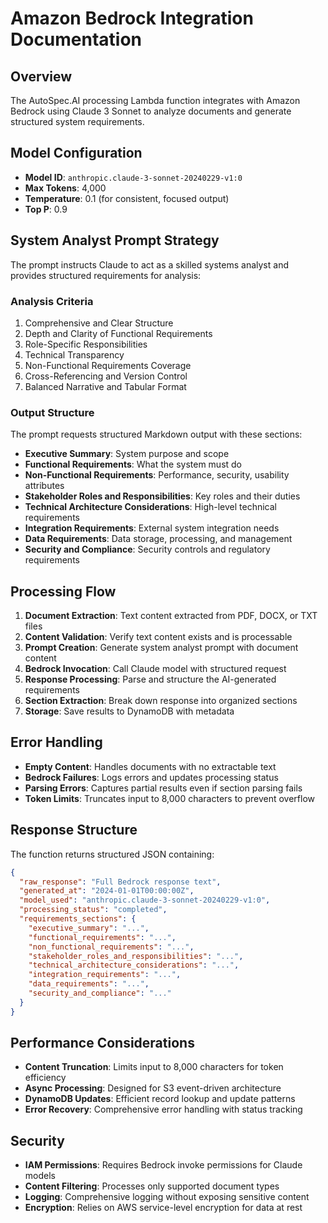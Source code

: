 # Amazon Bedrock Integration Documentation

## Overview

The AutoSpec.AI processing Lambda function integrates with Amazon Bedrock using Claude 3 Sonnet to analyze documents and generate structured system requirements.

## Model Configuration

- **Model ID**: `anthropic.claude-3-sonnet-20240229-v1:0`
- **Max Tokens**: 4,000
- **Temperature**: 0.1 (for consistent, focused output)
- **Top P**: 0.9

## System Analyst Prompt Strategy

The prompt instructs Claude to act as a skilled systems analyst and provides structured requirements for analysis:

### Analysis Criteria
1. Comprehensive and Clear Structure
2. Depth and Clarity of Functional Requirements
3. Role-Specific Responsibilities
4. Technical Transparency
5. Non-Functional Requirements Coverage
6. Cross-Referencing and Version Control
7. Balanced Narrative and Tabular Format

### Output Structure
The prompt requests structured Markdown output with these sections:

- **Executive Summary**: System purpose and scope
- **Functional Requirements**: What the system must do
- **Non-Functional Requirements**: Performance, security, usability attributes
- **Stakeholder Roles and Responsibilities**: Key roles and their duties
- **Technical Architecture Considerations**: High-level technical requirements
- **Integration Requirements**: External system integration needs
- **Data Requirements**: Data storage, processing, and management
- **Security and Compliance**: Security controls and regulatory requirements

## Processing Flow

1. **Document Extraction**: Text content extracted from PDF, DOCX, or TXT files
2. **Content Validation**: Verify text content exists and is processable
3. **Prompt Creation**: Generate system analyst prompt with document content
4. **Bedrock Invocation**: Call Claude model with structured request
5. **Response Processing**: Parse and structure the AI-generated requirements
6. **Section Extraction**: Break down response into organized sections
7. **Storage**: Save results to DynamoDB with metadata

## Error Handling

- **Empty Content**: Handles documents with no extractable text
- **Bedrock Failures**: Logs errors and updates processing status
- **Parsing Errors**: Captures partial results even if section parsing fails
- **Token Limits**: Truncates input to 8,000 characters to prevent overflow

## Response Structure

The function returns structured JSON containing:

```json
{
  "raw_response": "Full Bedrock response text",
  "generated_at": "2024-01-01T00:00:00Z",
  "model_used": "anthropic.claude-3-sonnet-20240229-v1:0",
  "processing_status": "completed",
  "requirements_sections": {
    "executive_summary": "...",
    "functional_requirements": "...",
    "non_functional_requirements": "...",
    "stakeholder_roles_and_responsibilities": "...",
    "technical_architecture_considerations": "...",
    "integration_requirements": "...",
    "data_requirements": "...",
    "security_and_compliance": "..."
  }
}
```

## Performance Considerations

- **Content Truncation**: Limits input to 8,000 characters for token efficiency
- **Async Processing**: Designed for S3 event-driven architecture
- **DynamoDB Updates**: Efficient record lookup and update patterns
- **Error Recovery**: Comprehensive error handling with status tracking

## Security

- **IAM Permissions**: Requires Bedrock invoke permissions for Claude models
- **Content Filtering**: Processes only supported document types
- **Logging**: Comprehensive logging without exposing sensitive content
- **Encryption**: Relies on AWS service-level encryption for data at rest